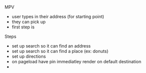 
MPV
  - user types in their address (for starting point)
  - they can pick up
  - first step is


Steps
  - set up search so it can find an address
  - set up search so it can find a place (ex: donuts)
  - set up directions
  - on pageload have pin immediatley render on default destination
  - 
